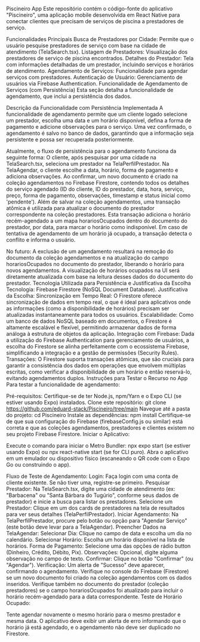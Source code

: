 Piscineiro App
Este repositório contém o código-fonte do aplicativo "Piscineiro", uma aplicação mobile desenvolvida em React Native para conectar clientes que precisam de serviços de piscina a prestadores de serviço.

Funcionalidades Principais
Busca de Prestadores por Cidade: Permite que o usuário pesquise prestadores de serviço com base na cidade de atendimento (TelaSearch.tsx).
Listagem de Prestadores: Visualização dos prestadores de serviço de piscina encontrados.
Detalhes do Prestador: Tela com informações detalhadas de um prestador, incluindo serviços e horários de atendimento.
Agendamento de Serviços: Funcionalidade para agendar serviços com prestadores.
Autenticação de Usuário: Gerenciamento de usuários via Firebase Authentication.
Funcionalidade de Agendamento de Serviços (com Persistência)
Esta seção detalha a funcionalidade de agendamento, que inclui a persistência dos dados.

Descrição da Funcionalidade com Persistência Implementada
A funcionalidade de agendamento permite que um cliente logado selecione um prestador, escolha uma data e um horário disponível, defina a forma de pagamento e adicione observações para o serviço. Uma vez confirmado, o agendamento é salvo no banco de dados, garantindo que a informação seja persistente e possa ser recuperada posteriormente.

Atualmente, o fluxo de persistência para o agendamento funciona da seguinte forma:
O cliente, após pesquisar por uma cidade na TelaSearch.tsx, seleciona um prestador na TelaPerfilPrestador.
Na TelaAgendar, o cliente escolhe a data, horário, forma de pagamento e adiciona observações.
Ao confirmar, um novo documento é criado na coleção agendamentos no Firebase Firestore, contendo todos os detalhes do serviço agendado (ID do cliente, ID do prestador, data, hora, serviço, preço, forma de pagamento, observações, timestamp e status inicial como 'pendente').
Além de salvar na coleção agendamentos, uma transação atômica é utilizada para atualizar o documento do prestador correspondente na coleção prestadores. Esta transação adiciona o horário recém-agendado a um mapa horariosOcupados dentro do documento do prestador, por data, para marcar o horário como indisponível.
Em caso de tentativa de agendamento de um horário já ocupado, a transação detecta o conflito e informa o usuário.

No futuro:
A exclusão de um agendamento resultará na remoção do documento da coleção agendamentos e na atualização do campo horariosOcupados no documento do prestador, liberando o horário para novos agendamentos.
A visualização de horários ocupados na UI será diretamente atualizada com base na leitura desses dados do documento do prestador.
Tecnologia Utilizada para Persistência e Justificativa da Escolha
Tecnologia: Firebase Firestore (NoSQL Document Database).
Justificativa da Escolha:
Sincronização em Tempo Real: O Firestore oferece sincronização de dados em tempo real, o que é ideal para aplicativos onde as informações (como a disponibilidade de horários) precisam ser atualizadas instantaneamente para todos os usuários.
Escalabilidade: Como um banco de dados NoSQL baseado em documentos, o Firestore é altamente escalável e flexível, permitindo armazenar dados de forma análoga à estrutura de objetos da aplicação.
Integração com Firebase: Dada a utilização do Firebase Authentication para gerenciamento de usuários, a escolha do Firestore se alinha perfeitamente com o ecossistema Firebase, simplificando a integração e a gestão de permissões (Security Rules).
Transações: O Firestore suporta transações atômicas, que são cruciais para garantir a consistência dos dados em operações que envolvem múltiplas escritas, como verificar a disponibilidade de um horário e então reservá-lo, evitando agendamentos duplos.
Instruções para Testar o Recurso no App
Para testar a funcionalidade de agendamento:

Pré-requisitos:
Certifique-se de ter Node.js, npm/Yarn e o Expo CLI (se estiver usando Expo) instalados.
Clone este repositório: git clone <https://github.com/eduard-stack/Piscineiro/tree/main>
Navegue até a pasta do projeto: cd Piscineiro
Instale as dependências: npm install
Certifique-se de que sua configuração do Firebase (firebaseConfig.js ou similar) está correta e que as coleções agendamentos, prestadores e clientes existem no seu projeto Firebase Firestore.
Iniciar o Aplicativo:

Execute o comando para iniciar o Metro Bundler: npx expo start (se estiver usando Expo) ou npx react-native start (se for CLI puro).
Abra o aplicativo em um emulador ou dispositivo físico (escaneando o QR code com o Expo Go ou construindo o app).

Fluxo de Teste de Agendamento:
Login: Faça login com uma conta de cliente existente. Se não tiver uma, registre-se primeiro.
Pesquisar Prestador: Na TelaSearch.tsx, digite uma cidade de atendimento (ex: "Barbacena" ou "Santa Bárbara do Tugúrio", conforme seus dados de prestador) e inicie a busca para listar os prestadores.
Selecione um Prestador: Clique em um dos cards de prestadores na tela de resultados para ver seus detalhes (TelaPerfilPrestador).
Iniciar Agendamento: Na TelaPerfilPrestador, procure pelo botão ou opção para "Agendar Serviço" (este botão deve levar para a TelaAgendar).
Preencher Dados na TelaAgendar:
Selecionar Dia: Clique no campo de data e escolha um dia no calendário.
Selecionar Horário: Escolha um horário disponível na lista de horários.
Forma de Pagamento: Selecione uma das opções de rádio button (Dinheiro, Crédito, Débito, Pix).
Observações: Opcional, digite alguma observação no campo de texto.
Confirmar: Clique no botão "Confirmar" (ou "Agendar").
Verificação:
Um alerta de "Sucesso" deve aparecer, confirmando o agendamento.
Verifique no console do Firebase (Firestore) se um novo documento foi criado na coleção agendamentos com os dados inseridos.
Verifique também no documento do prestador (coleção prestadores) se o campo horariosOcupados foi atualizado para incluir o horário recém-agendado para a data correspondente.
Teste de Horário Ocupado:

Tente agendar novamente o mesmo horário para o mesmo prestador e mesma data.
O aplicativo deve exibir um alerta de erro informando que o horário já está agendado, e o agendamento não deve ser duplicado no Firestore.
